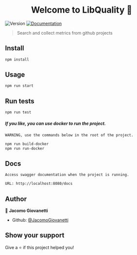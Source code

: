 <h1 align="center">Welcome to LibQuality 👋</h1>
<p>
  <img alt="Version" src="https://img.shields.io/badge/version-1.0.0-blue.svg?cacheSeconds=2592000" />
  <a href="http://localhost:8080/docs" target="_blank">
    <img alt="Documentation" src="https://img.shields.io/badge/documentation-yes-brightgreen.svg" />
  </a>
</p>

> Search and collect metrics from github projects

## Install

```sh
npm install
```

## Usage

```sh
npm run start
```

## Run tests

```sh
npm run test
```
##### If you like, you can use docker to run the project.
```sh
WARNING, use the commands below in the root of the project.

npm run build-docker
npm run run-docker

```

## Docs
```sh
Access swagger documentation when the project is running.

URL: http://localhost:8080/docs
```

## Author

👤 **Jacomo Giovanetti**

* Github: [@JacomoGiovanetti](https://github.com/ego-giova)

## Show your support

Give a ⭐️ if this project helped you!
